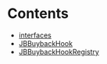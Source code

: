 

# Contents
- [interfaces](/src/interfaces)
- [JBBuybackHook](JBBuybackHook.sol/contract.JBBuybackHook.md)
- [JBBuybackHookRegistry](JBBuybackHookRegistry.sol/contract.JBBuybackHookRegistry.md)
